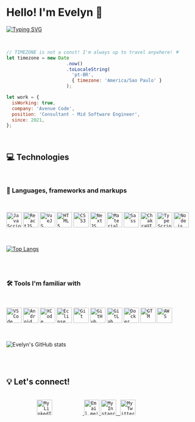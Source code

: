 # Hello! I'm Evelyn 🌸

[![Typing SVG](https://readme-typing-svg.demolab.com?font=Fira+Code&size=18&duration=2500&pause=400&color=F9FAFC&multiline=true&width=250&height=80&lines=23+years+old;Front-end+Developer;Brazillian+%F0%9F%87%A7%F0%9F%87%B7)](https://git.io/typing-svg)

<br />

```js
// TIMEZONE is not a const! I'm always up to travel anywhere! 💗
let timezone = new Date
                      .now()
                      .toLocaleString(
                        'pt-BR', 
                        { timezone: 'America/Sao Paulo' }
                      );

let work = {
  isWorking: true,
  company: 'Avenue Code',
  position: 'Consultant - Mid Software Engineer',
  since: 2021,
};

```

<br />

## 💻 Technologies

<br />

### 💬 Languages, frameworks and markups
 
<br />

<code><img src="https://www.svgrepo.com/show/355081/js.svg" width="40px" alt="JavaScript" title="JavaScript" /></code>
<code><img src="https://www.svgrepo.com/show/355190/reactjs.svg" width="40px" alt="ReactJS" title="ReactJS" /></code>
<code><img src="https://www.svgrepo.com/svg/493625/vue-vuejs-javascript-js-framework.svg" width="40px" alt="VueJS" title="VueJS" /></code>
<code><img src="https://www.svgrepo.com/show/373669/html.svg" width="40px" alt="HTML5" title="HTML5" /></code>
<code><img src="https://www.svgrepo.com/show/373535/css.svg" width="40px" alt="CSS3" title="CSS3" /></code>
<code><img src="https://www.svgrepo.com/show/354113/nextjs-icon.svg" width="40px" alt="NextJS" title="NextJS" /></code>
<code><img src="https://www.svgrepo.com/show/354048/material-ui.svg" width="40px" alt="Material UI" title="Material UI" /></code>
<code><img src="https://www.svgrepo.com/show/354310/sass.svg" width="40px" alt="Sass" title="Sass" /></code>
<code><img src="https://www.svgrepo.com/show/330132/chakraui.svg" width="40px" alt="ChakraUI" title="ChakraUI" /></code>
<code><img src="https://www.svgrepo.com/show/303600/typescript-logo.svg" width="40px" alt="TypeScript" title="TypeScript" /></code>
<code><img src="https://www.svgrepo.com/show/354119/nodejs-icon.svg" width="40px" alt="Node.js" title="Node.js" /></code>

<br/>

[![Top Langs](https://github-readme-stats.vercel.app/api/top-langs/?username=evelyncorrea&layout=compact&count_private=true&theme=dark)](https://github.com/anuraghazra/github-readme-stats)

<br /><br />

### 🛠 Tools I'm familiar with

<br />

<code><img src="https://www.svgrepo.com/show/374171/vscode.svg" width="40px" alt="VS Code" title="VS Code" /></code>
<code><img src="https://www.svgrepo.com/show/7115/android.svg" width="40px" alt="Android Studio" title="Android Studio" /></code>
<code><img src="https://www.svgrepo.com/show/374194/xcode.svg" width="40px" alt="XCode" title="XCode" /></code>
<code><img src="https://www.svgrepo.com/show/353685/eclipse-icon.svg" width="40px" alt="Eclipse" title="Eclipse" /></code>
<code><img src="https://www.svgrepo.com/show/349374/git.svg" width="40px" alt="Git" title="Git" /></code>
<code><img src="https://www.svgrepo.com/show/217753/github.svg" width="40px" alt="GitHub" title="GitHub" /></code>
<code><img src="https://www.svgrepo.com/show/373625/gitlab.svg" width="40px" alt="GitLab" title="GitLab" /></code>
<code><img src="https://www.svgrepo.com/show/331370/docker.svg" width="40px" alt="Docker" title="Docker" /></code>
<code><img src="https://www.svgrepo.com/show/353827/google-tag-manager.svg" width="40px" alt="GTM" title="GTM" /></code>
<code><img src="https://www.svgrepo.com/show/353443/aws.svg" width="40px" alt="AWS" title="AWS" /></code>

<br/>

![Evelyn's GitHub stats](https://github-readme-stats.vercel.app/api?username=evelyncorrea&hide=stars,issues&count_private=true&show_icons=true&theme=dark)

<br /><br />

## 💡 Let's connect!

<br />

<a href="https://www.linkedin.com/in/evelynfcorrea/" target="_blank">
  <code><img width="40px" src="https://www.svgrepo.com/show/75820/linkedin.svg" alt="My LinkedIn profile" style="margin: 0 80px;" /></code>
</a>
<a href="mailto:evelynfcorrea@gmail.com">
  <code><img width="40px" src="https://www.svgrepo.com/show/223047/gmail.svg" alt="Email me!" /></code>
</a>
<a href="https://www.instagram.com/evefrr/">
  <code><img width="40px" src="https://www.svgrepo.com/show/111199/instagram.svg" alt="My Instagram profile" /></code>
</a>
<a href="https://twitter.com/evefrr">
 <code> <img width="40px" src="https://www.svgrepo.com/show/183608/twitter.svg" alt="My Twitter profile" /></code>
</a>

<br /><br /><br />
